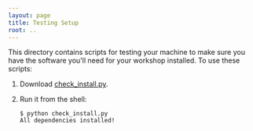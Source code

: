 ```yaml
---
layout: page
title: Testing Setup
root: ..
---
```


This directory contains scripts for testing your machine to make sure
you have the software you'll need for your workshop installed.  To use
these scripts:

1.  Download [check_install.py](check_install.py).

2.  Run it from the shell:

    ~~~
    $ python check_install.py
    All dependencies installed!
    ~~~

